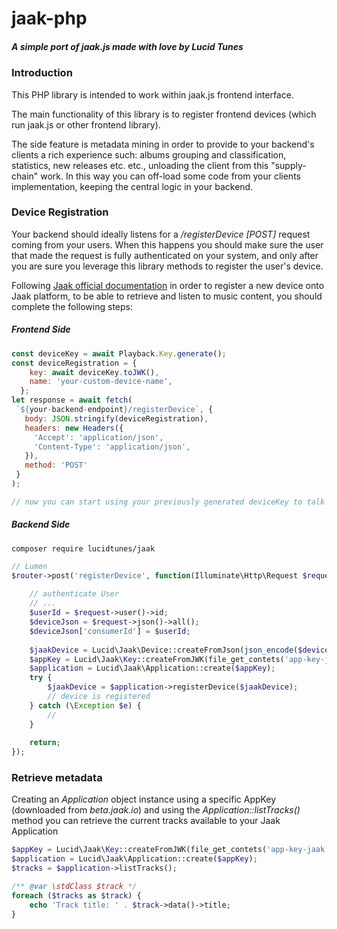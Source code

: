 # jaak-php

##### A simple port of jaak.js made with love by Lucid Tunes

### Introduction
This PHP library is intended to work within jaak.js frontend interface.

The main functionality of this library is to register frontend devices
(which run jaak.js or other frontend library).

The side feature is metadata mining in order to provide to your backend's
clients a rich experience such: albums grouping and classification,
statistics, new releases etc. etc., unloading the client from this
"supply-chain" work. In this way you can off-load some code from
your clients implementation, keeping the central logic in your backend.


### Device Registration
Your backend should ideally listens for a */registerDevice [POST]* request
coming from your users. When this happens you should make sure the user
that made the request is fully authenticated on your system, and only
after you are sure you leverage this library methods to register the
user's device.

Following [Jaak official documentation](https://github.com/jaakmusic/jaak.js) in order to register a new device onto Jaak platform, to be able to retrieve and listen to music content, you should complete the following steps:

##### Frontend Side
```js
const deviceKey = await Playback.Key.generate();
const deviceRegistration = {
    key: await deviceKey.toJWK(),
    name: 'your-custom-device-name',
  };
let response = await fetch(
 `${your-backend-endpoint}/registerDevice`, {
   body: JSON.stringify(deviceRegistration),
   headers: new Headers({
     'Accept': 'application/json',
     'Content-Type': 'application/json',
   }),
   method: 'POST'
 }
);

// now you can start using your previously generated deviceKey to talk directly to Jaak
```

##### Backend Side
```composer
composer require lucidtunes/jaak
```
```php
// Lumen
$router->post('registerDevice', function(Illuminate\Http\Request $request) use ($router) {
    
    // authenticate User
    // ...
    $userId = $request->user()->id;
    $deviceJson = $request->json()->all();
    $deviceJson['consumerId'] = $userId;
    
    $jaakDevice = Lucid\Jaak\Device::createFromJson(json_encode($deviceJson);
    $appKey = Lucid\Jaak\Key::createFromJWK(file_get_contets('app-key-jaak.json'));
    $application = Lucid\Jaak\Application::create($appKey);
    try {
        $jaakDevice = $application->registerDevice($jaakDevice);
        // device is registered
    } catch (\Exception $e) {
        //
    }
    
    return;
});
```



### Retrieve metadata
Creating an *Application* object instance using a specific AppKey (downloaded from *beta.jaak.io*) and using the *Application::listTracks()* method you can retrieve the current tracks available to your Jaak Application

```php
$appKey = Lucid\Jaak\Key::createFromJWK(file_get_contets('app-key-jaak.json'));
$application = Lucid\Jaak\Application::create($appKey);
$tracks = $application->listTracks();

/** @var \stdClass $track */
foreach ($tracks as $track) {
    echo 'Track title: ' . $track->data()->title;
}
```